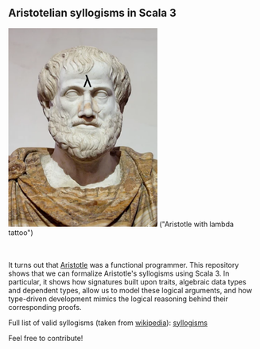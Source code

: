 ## Aristotelian syllogisms in Scala 3

<img src="images/aristotle.png" alt="drawing" width="300"/>
("Aristotle with lambda tattoo")

<br/><br/>
It turns out that [Aristotle](https://en.wikipedia.org/wiki/Aristotle) was a functional programmer. This repository shows that 
we can formalize Aristotle's syllogisms using Scala 3. In particular, it shows how signatures built upon traits, algebraic data 
types and dependent types, allow us to model these logical arguments, and how type-driven development mimics the logical reasoning 
behind their corresponding proofs.

Full list of valid syllogisms (taken from [wikipedia](https://en.wikipedia.org/wiki/Syllogism#Types)):
[syllogisms](images/syllogisms.png)

Feel free to contribute!


